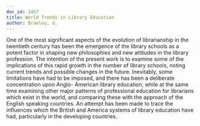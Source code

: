 ```yaml
---
doc_id: 1457
title: World Trends in Library Education
author: Bramley, G.
---
```


One of the most significant aspects of the evolution of
librarianship in the twentieth century has been the emergence 
of the library schools as a potent factor in shaping new
philosophies and new attitudes in the library profession.  The
intention of the present work is to examine some of the
implications of this rapid growth in the number of library
schools, noting current trends and possible changes in the
future.  Inevitably, some limitations have had to be imposed,
and there has been a deliberate concentration upon Anglo-
American library education, while at the same time examining
other major patterns of professional education for librarians
which exist in the world, and comparing these with the
approach  of the English speaking countries.  An attempt has
been made to trace the influences which the British and
America systems of library education have had, particularly
in the developing countries.